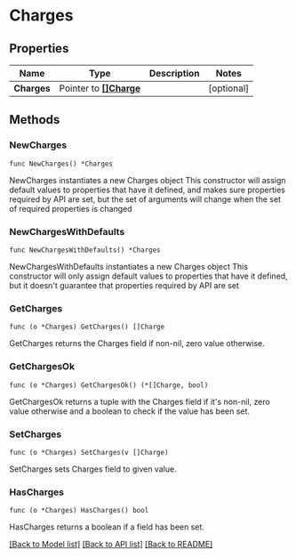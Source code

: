 # Charges

## Properties

Name | Type | Description | Notes
------------ | ------------- | ------------- | -------------
**Charges** | Pointer to [**[]Charge**](Charge.md) |  | [optional] 

## Methods

### NewCharges

`func NewCharges() *Charges`

NewCharges instantiates a new Charges object
This constructor will assign default values to properties that have it defined,
and makes sure properties required by API are set, but the set of arguments
will change when the set of required properties is changed

### NewChargesWithDefaults

`func NewChargesWithDefaults() *Charges`

NewChargesWithDefaults instantiates a new Charges object
This constructor will only assign default values to properties that have it defined,
but it doesn't guarantee that properties required by API are set

### GetCharges

`func (o *Charges) GetCharges() []Charge`

GetCharges returns the Charges field if non-nil, zero value otherwise.

### GetChargesOk

`func (o *Charges) GetChargesOk() (*[]Charge, bool)`

GetChargesOk returns a tuple with the Charges field if it's non-nil, zero value otherwise
and a boolean to check if the value has been set.

### SetCharges

`func (o *Charges) SetCharges(v []Charge)`

SetCharges sets Charges field to given value.

### HasCharges

`func (o *Charges) HasCharges() bool`

HasCharges returns a boolean if a field has been set.


[[Back to Model list]](../README.md#documentation-for-models) [[Back to API list]](../README.md#documentation-for-api-endpoints) [[Back to README]](../README.md)


